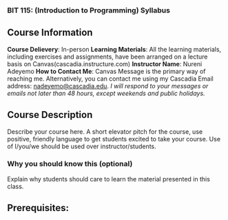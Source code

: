 
### BIT 115: (Introduction to Programming) Syllabus


## Course Information
**Course Delievery**: In-person
**Learning Materials**: All the learning materials, including exercises and assignments, have been arranged on a lecture basis on Canvas(cascadia.instructure.com)
**Instructor Name**: Nureni Adeyemo
**How to Contact Me**: Canvas Message is the primary way of reaching me. Alternatively, you can contact me using my Cascadia Email address: nadeyemo@cascadia.edu. *I will respond to 
your messages or emails not later than 48 hours, except weekends and public holidays.*


## Course Description

Describe your course here. A short elevator pitch for the course, use positive, friendly language to get students excited to take your course. Use of I/you/we should be used over instructor/students.

### Why you should know this (optional)

Explain why students should care to learn the material presented in this class.

## Prerequisites:  
